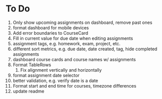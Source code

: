 # To Do

1. Only show upcoming assignments on dashboard, remove past ones
2. format dashboard for mobile devices
3. Add error boundaries to CourseCard
4. Fill in current value for due date when editing assignments
5. assignment tags, e.g. homework, exam, project, etc.
6. different sort metrics, e.g. due date, date created, tag, hide completed assignments
7. dashboard course cards and course names w/ assignments
8. Format TableRows
   1. Fix alignment vertically and horizontally
9. format assignment date selector
10. better validation, e.g. verify date is a date
11. Format start and end time for courses, timezone differences
12. update readme